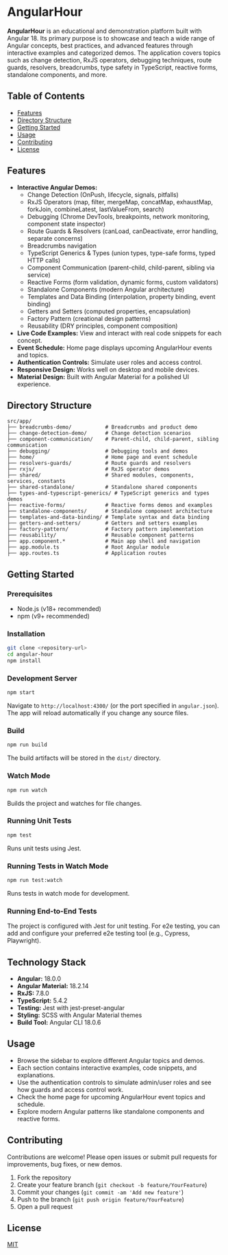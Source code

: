# AngularHour

**AngularHour** is an educational and demonstration platform built with Angular 18. Its primary purpose is to showcase and teach a wide range of Angular concepts, best practices, and advanced features through interactive examples and categorized demos. The application covers topics such as change detection, RxJS operators, debugging techniques, route guards, resolvers, breadcrumbs, type safety in TypeScript, reactive forms, standalone components, and more.

## Table of Contents
- [Features](#features)
- [Directory Structure](#directory-structure)
- [Getting Started](#getting-started)
- [Usage](#usage)
- [Contributing](#contributing)
- [License](#license)

## Features
- **Interactive Angular Demos:**
  - Change Detection (OnPush, lifecycle, signals, pitfalls)
  - RxJS Operators (map, filter, mergeMap, concatMap, exhaustMap, forkJoin, combineLatest, lastValueFrom, search)
  - Debugging (Chrome DevTools, breakpoints, network monitoring, component state inspector)
  - Route Guards & Resolvers (canLoad, canDeactivate, error handling, separate concerns)
  - Breadcrumbs navigation
  - TypeScript Generics & Types (union types, type-safe forms, typed HTTP calls)
  - Component Communication (parent-child, child-parent, sibling via service)
  - Reactive Forms (form validation, dynamic forms, custom validators)
  - Standalone Components (modern Angular architecture)
  - Templates and Data Binding (interpolation, property binding, event binding)
  - Getters and Setters (computed properties, encapsulation)
  - Factory Pattern (creational design patterns)
  - Reusability (DRY principles, component composition)
- **Live Code Examples:** View and interact with real code snippets for each concept.
- **Event Schedule:** Home page displays upcoming AngularHour events and topics.
- **Authentication Controls:** Simulate user roles and access control.
- **Responsive Design:** Works well on desktop and mobile devices.
- **Material Design:** Built with Angular Material for a polished UI experience.

## Directory Structure
```
src/app/
├── breadcrumbs-demo/           # Breadcrumbs and product demo
├── change-detection-demo/      # Change detection scenarios
├── component-communication/    # Parent-child, child-parent, sibling communication
├── debugging/                  # Debugging tools and demos
├── home/                       # Home page and event schedule
├── resolvers-guards/           # Route guards and resolvers
├── rxjs/                       # RxJS operator demos
├── shared/                     # Shared modules, components, services, constants
├── shared-standalone/          # Standalone shared components
├── types-and-typescript-generics/ # TypeScript generics and types demos
├── reactive-forms/             # Reactive forms demos and examples
├── standalone-components/      # Standalone component architecture
├── templates-and-data-binding/ # Template syntax and data binding
├── getters-and-setters/        # Getters and setters examples
├── factory-pattern/            # Factory pattern implementation
├── reusability/                # Reusable component patterns
├── app.component.*             # Main app shell and navigation
├── app.module.ts               # Root Angular module
├── app.routes.ts               # Application routes
```

## Getting Started

### Prerequisites
- Node.js (v18+ recommended)
- npm (v9+ recommended)

### Installation
```bash
git clone <repository-url>
cd angular-hour
npm install
```

### Development Server
```bash
npm start
```
Navigate to `http://localhost:4300/` (or the port specified in `angular.json`). The app will reload automatically if you change any source files.

### Build
```bash
npm run build
```
The build artifacts will be stored in the `dist/` directory.

### Watch Mode
```bash
npm run watch
```
Builds the project and watches for file changes.

### Running Unit Tests
```bash
npm test
```
Runs unit tests using Jest.

### Running Tests in Watch Mode
```bash
npm run test:watch
```
Runs tests in watch mode for development.

### Running End-to-End Tests
The project is configured with Jest for unit testing. For e2e testing, you can add and configure your preferred e2e testing tool (e.g., Cypress, Playwright).

## Technology Stack
- **Angular:** 18.0.0
- **Angular Material:** 18.2.14
- **RxJS:** 7.8.0
- **TypeScript:** 5.4.2
- **Testing:** Jest with jest-preset-angular
- **Styling:** SCSS with Angular Material themes
- **Build Tool:** Angular CLI 18.0.6

## Usage
- Browse the sidebar to explore different Angular topics and demos.
- Each section contains interactive examples, code snippets, and explanations.
- Use the authentication controls to simulate admin/user roles and see how guards and access control work.
- Check the home page for upcoming AngularHour event topics and schedule.
- Explore modern Angular patterns like standalone components and reactive forms.

## Contributing
Contributions are welcome! Please open issues or submit pull requests for improvements, bug fixes, or new demos.

1. Fork the repository
2. Create your feature branch (`git checkout -b feature/YourFeature`)
3. Commit your changes (`git commit -am 'Add new feature'`)
4. Push to the branch (`git push origin feature/YourFeature`)
5. Open a pull request

## License
[MIT](LICENSE)
